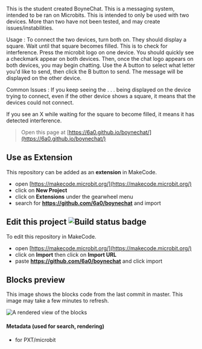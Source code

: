 This is the student created BoyneChat. This is a messaging system, intended to be ran on Microbits. This is intended to only be used with two devices. More than two have not been tested, and may create issues/instabilities.

Usage : To connect the two devices, turn both on. They should display a square. Wait until that square becomes filled. This is to check for interference. Press the microbit logo on one device. You should quickly see a checkmark appear on both devices. Then, once the chat logo appears on both devices, you may begin chatting. Use the A button to select what letter you'd like to send, then click the B button to send. The message will be displayed on the other device.

Common Issues : If you keep seeing the . . . being displayed on the device trying to connect, even if the other device shows a square, it means that the devices could not connect.

If you see an X while waiting for the square to become filled, it means it has detected interference.



> Open this page at [https://6a0.github.io/boynechat/](https://6a0.github.io/boynechat/)

## Use as Extension

This repository can be added as an **extension** in MakeCode.

* open [https://makecode.microbit.org/](https://makecode.microbit.org/)
* click on **New Project**
* click on **Extensions** under the gearwheel menu
* search for **https://github.com/6a0/boynechat** and import

## Edit this project ![Build status badge](https://github.com/6a0/boynechat/workflows/MakeCode/badge.svg)

To edit this repository in MakeCode.

* open [https://makecode.microbit.org/](https://makecode.microbit.org/)
* click on **Import** then click on **Import URL**
* paste **https://github.com/6a0/boynechat** and click import

## Blocks preview

This image shows the blocks code from the last commit in master.
This image may take a few minutes to refresh.

![A rendered view of the blocks](https://github.com/6a0/boynechat/raw/master/.github/makecode/blocks.png)

#### Metadata (used for search, rendering)

* for PXT/microbit
<script src="https://makecode.com/gh-pages-embed.js"></script><script>makeCodeRender("{{ site.makecode.home_url }}", "{{ site.github.owner_name }}/{{ site.github.repository_name }}");</script>
